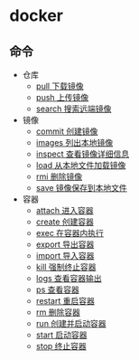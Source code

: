 # docker

## 命令

- 仓库
    - [pull 下载镜像](command/pull.md)
    - [push 上传镜像](command/push.md)
    - [search 搜索远端镜像](command/search.md)
- 镜像
    - [commit 创建镜像](command/commit.md)
    - [images 列出本地镜像](command/images.md)
    - [inspect 查看镜像详细信息](command/inspect.md)
    - [load 从本地文件加载镜像](command/load.md)
    - [rmi 删除镜像](command/rmi.md)
    - [save 镜像保存到本地文件](command/save.md)
- 容器
    - [attach 进入容器](command/attach.md)
    - [create 创建容器](command/create.md)
    - [exec 在容器内执行](command/exec.md)
    - [export 导出容器](command/export.md)
    - [import 导入容器](command/import.md)
    - [kill 强制终止容器](command/kill.md)
    - [logs 查看容器输出](command/logs.md)
    - [ps 查看容器](command/ps.md)
    - [restart 重启容器](command/restart.md)
    - [rm 删除容器](command/rm.md)
    - [run 创建并启动容器](command/run.md)
    - [start 启动容器](command/start.md)
    - [stop 终止容器](command/stop.md)
